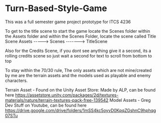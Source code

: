# Turn-Based-Style-Game
This was a full semester game project prototype for ITCS 4236

To get to the title scene to start the game locate the Scenes folder within the Assets folder and within the Scenes Folder, locate the scene called Title Scene
Assets -----> Scenes -------> TitleScene

Also for the Credits Scene, if you dont see anything give it a second, its a rolling credits scene so just wait a second for text to scroll from bottom to top

To stay within the 70/30 rule, 
The only assets which are not mine/created by me are the terrain assets and the models used as playable and enemy characters. 

Terrain Asset - Found on the Unity Asset Store: Made by ALP, can be found here https://assetstore.unity.com/packages/2d/textures-materials/nature/terrain-textures-pack-free-139542
Model Assets - Greg Dev Stuff on Youtube, can be found here https://drive.google.com/drive/folders/1mSS4kc5oyvD0KpqZGshnC9hphqg07STu

